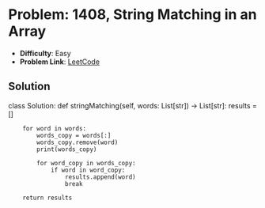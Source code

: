 # Problem: 1408, String Matching in an Array
- **Difficulty**: Easy
- **Problem Link**: [LeetCode](https://leetcode.com/problems/string-matching-in-an-array/)

## Solution
class Solution:
    def stringMatching(self, words: List[str]) -> List[str]:
        results = []

        for word in words:
            words_copy = words[:]
            words_copy.remove(word)
            print(words_copy)

            for word_copy in words_copy:
                if word in word_copy:
                    results.append(word)
                    break

        return results
